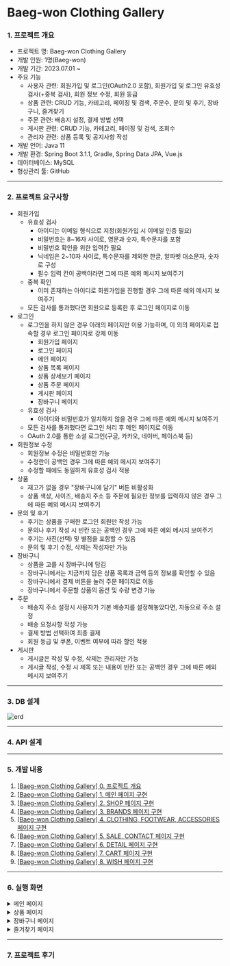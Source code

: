 # Baeg-won Clothing Gallery

### 1. 프로젝트 개요
- 프로젝트 명: Baeg-won Clothing Gallery
- 개발 인원: 1명(Baeg-won)
- 개발 기간: 2023.07.01 ~
- 주요 기능
  - 사용자 관련: 회원가입 및 로그인(OAuth2.0 포함), 회원가입 및 로그인 유효성 검사(+중복 검사), 회원 정보 수정, 회원 등급
  - 상품 관련: CRUD 기능, 카테고리, 페이징 및 검색, 주문수, 문의 및 후기, 장바구니, 즐겨찾기
  - 주문 관련: 배송지 설정, 결제 방법 선택
  - 게시판 관련: CRUD 기능, 카테고리, 페이징 및 검색, 조회수
  - 관리자 관련: 상품 등록 및 공지사항 작성
- 개발 언어: Java 11
- 개발 환경: Spring Boot 3.1.1, Gradle, Spring Data JPA, Vue.js
- 데이터베이스: MySQL
- 형상관리 툴: GitHub

<hr>

### 2. 프로젝트 요구사항
- 회원가입
  - 유효성 검사
    - 아이디는 이메일 형식으로 지정(회원가입 시 이메일 인증 필요)
    - 비밀번호는 8~16자 사이로, 영문과 숫자, 특수문자를 포함
    - 비밀번호 확인을 위한 입력칸 필요
    - 닉네임은 2~10자 사이로, 특수문자를 제외한 한글, 알파벳 대소문자, 숫자로 구성
    - 필수 입력 칸이 공백이라면 그에 따른 예외 메시지 보여주기
  - 중복 확인
    - 이미 존재하는 아이디로 회원가입을 진행할 경우 그에 따른 예외 메시지 보여주기
  - 모든 검사를 통과했다면 회원으로 등록한 후 로그인 페이지로 이동
- 로그인
  - 로그인을 하지 않은 경우 아래의 페이지만 이용 가능하며, 이 외의 페이지로 접속할 경우 로그인 페이지로 강제 이동
    - 회원가입 페이지
    - 로그인 페이지
    - 메인 페이지
    - 상품 목록 페이지
    - 상품 상세보기 페이지
    - 상품 주문 페이지
    - 게시판 페이지
    - 장바구니 페이지
  - 유효성 검사
    - 아이디와 비밀번호가 일치하지 않을 경우 그에 따른 예외 메시지 보여주기
  - 모든 검사를 통과했다면 로그인 처리 후 메인 페이지로 이동
  - OAuth 2.0를 통한 소셜 로그인(구글, 카카오, 네이버, 페이스북 등)
- 회원정보 수정
  - 회원정보 수정은 비밀번호만 가능
  - 수정란이 공백인 경우 그에 따른 예외 메시지 보여주기
  - 수정할 때에도 동일하게 유효성 검사 적용
- 상품
  - 재고가 없을 경우 "장바구니에 담기" 버튼 비활성화
  - 상품 색상, 사이즈, 배송지 주소 등 주문에 필요한 정보를 입력하지 않은 경우 그에 따른 예외 메시지 보여주기
- 문의 및 후기
  - 후기는 상품을 구매한 로그인 회원만 작성 가능
  - 문의나 후기 작성 시 빈칸 또는 공백인 경우 그에 따른 예외 메시지 보여주기
  - 후기는 사진(선택) 및 별점을 포함할 수 있음
  - 문의 및 후기 수정, 삭제는 작성자만 가능
- 장바구니
  - 상품을 고를 시 장바구니에 담김
  - 장바구니에서는 지금까지 담은 상품 목록과 금액 등의 정보를 확인할 수 있음
  - 장바구니에서 결제 버튼을 눌러 주문 페이지로 이동
  - 장바구니에서 주문할 상품의 옵션 및 수량 변경 가능
- 주문
  - 배송지 주소 설정시 사용자가 기본 배송지를 설정해놓았다면, 자동으로 주소 설정
  - 배송 요청사항 작성 가능
  - 결제 방법 선택하여 최종 결제
  - 회원 등급 및 쿠폰, 이벤트 여부에 따라 할인 적용
- 게시판
  - 게시글은 작성 및 수정, 삭제는 관리자만 가능
  - 게시글 작성, 수정 시 제목 또는 내용이 빈칸 또는 공백인 경우 그에 따른 예외 메시지 보여주기

<hr>

### 3. DB 설계
![erd](https://github.com/Baeg-won/Baeg-won-Mall/assets/45421117/ac538264-c799-485a-b483-a4cc98a5709c)

<hr>

### 4. API 설계

<hr>

### 5. 개발 내용
1. [[Baeg-won Clothing Gallery] 0. 프로젝트 개요](https://daegwonkim.tistory.com/455)
2. [[Baeg-won Clothing Gallery] 1. 메인 페이지 구현](https://daegwonkim.tistory.com/457)
3. [[Baeg-won Clothing Gallery] 2. SHOP 페이지 구현](https://daegwonkim.tistory.com/458)
4. [[Baeg-won Clothing Gallery] 3. BRANDS 페이지 구현](https://daegwonkim.tistory.com/459)
5. [[Baeg-won Clothing Gallery] 4. CLOTHING, FOOTWEAR, ACCESSORIES 페이지 구현](https://daegwonkim.tistory.com/461)
6. [[Baeg-won Clothing Gallery] 5. SALE, CONTACT 페이지 구현](https://daegwonkim.tistory.com/462)
7. [[Baeg-won Clothing Gallery] 6. DETAIL 페이지 구현](https://daegwonkim.tistory.com/463)
8. [[Baeg-won Clothing Gallery] 7. CART 페이지 구현](https://daegwonkim.tistory.com/465)
9. [[Baeg-won Clothing Gallery] 8. WISH 페이지 구현](https://daegwonkim.tistory.com/467)

<hr>

### 6. 실행 화면
<details>
<summary>메인 페이지</summary>

![Home](https://github.com/Baeg-won/Baeg-won-Mall/assets/45421117/e8945291-679d-4913-b2bb-3dfef5c67aa8)
![Shop](https://github.com/Baeg-won/Baeg-won-Mall/assets/45421117/cbd2e8d3-14eb-4d5e-bb49-e7a11e7b81f4)
![New Arrivals](https://github.com/Baeg-won/Baeg-won-Mall/assets/45421117/5b1d3025-e844-4dce-b938-87d6562ffd93)
![Brands](https://github.com/Baeg-won/Baeg-won-Mall/assets/45421117/badedc5f-205b-4e1b-b0d3-cda6c3d4b461)
![Brands](https://github.com/Baeg-won/Baeg-won-Mall/assets/45421117/38422a7b-1162-4665-ae2f-79c597d1ed16)
![Clothing, Footwear, Accessories](https://github.com/Baeg-won/Baeg-won-Mall/assets/45421117/36326887-efbf-458d-aca1-caad63f8d213)
![Sale, Contact](https://github.com/Baeg-won/Baeg-won-Mall/assets/45421117/b7c6b7df-ee0e-4006-affc-e019164a7678)
</details>

<details>
<summary>상품 페이지</summary>

![Detail](https://github.com/Baeg-won/Baeg-won-Mall/assets/45421117/7b17c5b6-9c57-4f6a-b2ce-c34dd7e8789a)
</details>

<details>
<summary>장바구니 페이지</summary>

![Cart](https://github.com/Baeg-won/Baeg-won-Clothing-Gallery/assets/45421117/78c1a42b-73be-40ae-97db-df273986f4e9)
</details>

<details>
<summary>즐겨찾기 페이지</summary>

![Wish](https://github.com/Baeg-won/Baeg-won-Clothing-Gallery/assets/45421117/a67e05ab-9bc8-40cf-a796-c09c1a70b8f9)
</details>

<hr>

### 7. 프로젝트 후기
